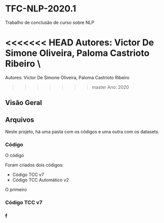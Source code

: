 # TFC-NLP-2020.1
Trabalho de conclusão de curso sobre NLP

<<<<<<< HEAD
Autores: Victor De Simone Oliveira, Paloma Castrioto Ribeiro \\
=======
Autores: Victor De Simone Oliveira, Paloma Castrioto Ribeiro
>>>>>>> master
Ano: 2020

## Visão Geral



## Arquivos

Neste projeto, há uma pasta com os códigos e uma outra com os datasets.

### Código

O código 




Foram criados dois códigos: 

- Código TCC v7
- Código TCC Automático v2

O primeiro 





### Código TCC v7


### f